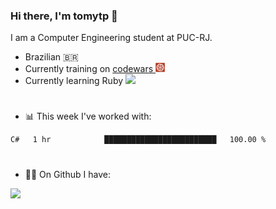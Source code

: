 ### Hi there, I'm tomytp 👋

I am a Computer Engineering student at PUC-RJ.
- Brazilian 🇧🇷
- Currently training on  <a href="https://www.codewars.com/" target="_blank"> codewars </a><img src="Images/codewars.svg" width="15"/>
- Currently learning Ruby  <img src="https://upload.wikimedia.org/wikipedia/commons/7/73/Ruby_logo.svg" width="15"/>

#
- 📊 This week I've worked with:
<!--START_SECTION:waka-->
```text
C#   1 hr            █████████████████████████   100.00 % 
```
<!--END_SECTION:waka-->

#
- :man_technologist: On Github I have:

<img height="200em" src="https://github-readme-stats.vercel.app/api?username=tomytp&show_icons=true&hide_border=true&&count_private=true&include_all_commits=true&theme=material-palenight&hide_title=true" />  
